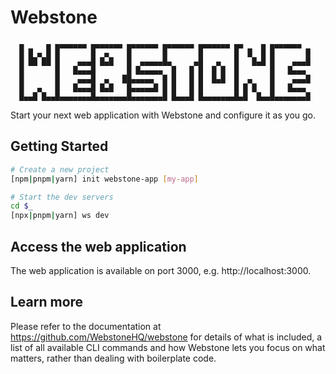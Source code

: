# Webstone

```
  ▄     ▄ ▄▄▄▄▄▄▄ ▄▄▄▄▄▄▄ ▄▄▄▄▄▄▄ ▄▄▄▄▄▄▄ ▄▄▄▄▄▄▄ ▄▄    ▄ ▄▄▄▄▄▄▄
  █ █ ▄ █ █       █  ▄    █       █       █       █  █  █ █       █
  █ ██ ██ █    ▄▄▄█ █▄█   █  ▄▄▄▄▄█▄     ▄█   ▄   █   █▄█ █    ▄▄▄█
  █       █   █▄▄▄█       █ █▄▄▄▄▄  █   █ █  █ █  █       █   █▄▄▄
  █       █    ▄▄▄█  ▄   ██▄▄▄▄▄  █ █   █ █  █▄█  █  ▄    █    ▄▄▄█
  █   ▄   █   █▄▄▄█ █▄█   █▄▄▄▄▄█ █ █   █ █       █ █ █   █   █▄▄▄
  █▄▄█ █▄▄█▄▄▄▄▄▄▄█▄▄▄▄▄▄▄█▄▄▄▄▄▄▄█ █▄▄▄█ █▄▄▄▄▄▄▄█▄█  █▄▄█▄▄▄▄▄▄▄█

```

Start your next web application with Webstone and configure it as you go.

## Getting Started

```sh
# Create a new project
[npm|pnpm|yarn] init webstone-app [my-app]

# Start the dev servers
cd $_
[npx|pnpm|yarn] ws dev
```

## Access the web application

The web application is available on port 3000, e.g. http://localhost:3000.

## Learn more

Please refer to the documentation at https://github.com/WebstoneHQ/webstone for details of what is included, a list of all available CLI commands and how Webstone lets you focus on what matters, rather than dealing with boilerplate code.
